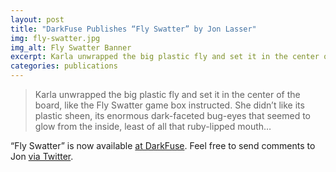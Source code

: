 ```yaml
---
layout: post
title: "DarkFuse Publishes “Fly Swatter” by Jon Lasser"
img: fly-swatter.jpg
img_alt: Fly Swatter Banner
excerpt: Karla unwrapped the big plastic fly and set it in the center of the board, like the Fly Swatter game box instructed.
categories: publications
---
```


> Karla unwrapped the big plastic fly and set it in the center of the board, like the Fly Swatter game box instructed. She didn’t like its plastic sheen, its enormous dark-faceted bug-eyes that seemed to glow from the inside, least of all that ruby-lipped mouth…

“Fly Swatter” is now available [at DarkFuse](https://www.darkfusemagazine.com/2017/03/fly-swatter/). Feel free to send comments to Jon [via Twitter](https://twitter.com/disappearinjon).